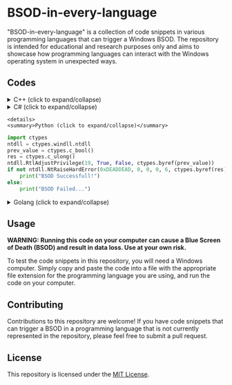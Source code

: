 # BSOD-in-every-language

"BSOD-in-every-language" is a collection of code snippets in various programming languages that can trigger a Windows BSOD. The repository is intended for educational and research purposes only and aims to showcase how programming languages can interact with the Windows operating system in unexpected ways.


## Codes

<details>
    <summary>C++ (click to expand/collapse)</summary>

```cpp
#include <iostream>
#include <Windows.h>
#include <winternl.h>
using namespace std;
typedef NTSTATUS(NTAPI *pdef_NtRaiseHardError)(NTSTATUS ErrorStatus, ULONG NumberOfParameters, ULONG UnicodeStringParameterMask OPTIONAL, PULONG_PTR Parameters, ULONG ResponseOption, PULONG Response);
typedef NTSTATUS(NTAPI *pdef_RtlAdjustPrivilege)(ULONG Privilege, BOOLEAN Enable, BOOLEAN CurrentThread, PBOOLEAN Enabled);
int main()
{
    BOOLEAN bEnabled;
    ULONG uResp;
    LPVOID lpFuncAddress = GetProcAddress(LoadLibraryA("ntdll.dll"), "RtlAdjustPrivilege");
    LPVOID lpFuncAddress2 = GetProcAddress(GetModuleHandle("ntdll.dll"), "NtRaiseHardError");
    pdef_RtlAdjustPrivilege NtCall = (pdef_RtlAdjustPrivilege)lpFuncAddress;
    pdef_NtRaiseHardError NtCall2 = (pdef_NtRaiseHardError)lpFuncAddress2;
    NTSTATUS NtRet = NtCall(19, TRUE, FALSE, &bEnabled); 
    NtCall2(STATUS_FLOAT_MULTIPLE_FAULTS, 0, 0, 0, 6, &uResp); 
    return 0;
}
```

</details>

<details>
    <summary>C# (click to expand/collapse)</summary>

```cs
System.Diagnostics.Process.GetProcessesByName("csrss")[0].Kill();
```

</details>
    
    
    <details>
    <summary>Python (click to expand/collapse)</summary>

```py
import ctypes
ntdll = ctypes.windll.ntdll
prev_value = ctypes.c_bool()
res = ctypes.c_ulong()
ntdll.RtlAdjustPrivilege(19, True, False, ctypes.byref(prev_value))
if not ntdll.NtRaiseHardError(0xDEADDEAD, 0, 0, 0, 6, ctypes.byref(res)):
    print("BSOD Successfull!")
else:
    print("BSOD Failed...")
```

</details>
    
    
    
<details>
    <summary>Golang (click to expand/collapse)</summary>

```go
import "fmt"
import "syscall"

func main() {
    kernel32 := syscall.MustLoadDLL("kernel32.dll")
    ntRaiseHardError := kernel32.MustFindProc("RaiseHardError")
    var p uintptr
    var b [256]byte
    for i := 0; i < len(b); i++ {
        b[i] = byte(i)
    }
    ntRaiseHardError.Call(0xc0000022, 0, 0, uintptr(unsafe.Pointer(&b[0])))
    fmt.Println("You should never see this message")
}
```

</details>
    
    
    
    
    
## Usage

**WARNING: Running this code on your computer can cause a Blue Screen of Death (BSOD) and result in data loss. Use at your own risk.**

To test the code snippets in this repository, you will need a Windows computer. Simply copy and paste the code into a file with the appropriate file extension for the programming language you are using, and run the code on your computer.

## Contributing

Contributions to this repository are welcome! If you have code snippets that can trigger a BSOD in a programming language that is not currently represented in the repository, please feel free to submit a pull request.

## License

This repository is licensed under the [MIT License](LICENSE).
